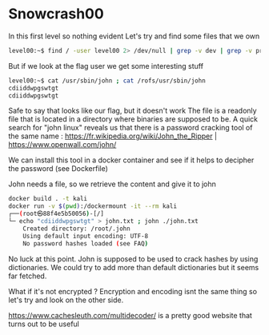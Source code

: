 # Snowcrash00

In this first level so nothing evident
Let's try and find some files that we own
```bash
level00:~$ find / -user level00 2> /dev/null | grep -v dev | grep -v proc
```
But if we look at the flag user we get some interesting stuff
```sh
level00:~$ cat /usr/sbin/john ; cat /rofs/usr/sbin/john
cdiiddwpgswtgt
cdiiddwpgswtgt
```

Safe to say that looks like our flag, but it doesn't work
The file is a readonly file that is located in a directory where binaries are supposed to be. A quick search for "john linux" reveals us that there is a password cracking tool of the same name : https://fr.wikipedia.org/wiki/John_the_Ripper | https://www.openwall.com/john/

We can install this tool in a docker container and see if it helps to decipher the password (see Dockerfile)

John needs a file, so we retrieve the content and give it to john

```bash
docker build . -t kali
docker run -v $(pwd):/dockermount -it --rm kali
┌──(root㉿88f4e5b50056)-[/]
└─ echo "cdiiddwpgswtgt" > john.txt ; john ./john.txt
    Created directory: /root/.john
    Using default input encoding: UTF-8
    No password hashes loaded (see FAQ)
```
No luck at this point. John is supposed to be used to crack hashes by using dictionaries. We could try to add more than default dictionaries but it seems far fetched.

What if it's not encrypted ? Encryption and encoding isnt the same thing so let's try and look on the other side.

https://www.cachesleuth.com/multidecoder/ is a pretty good website that turns out to be useful